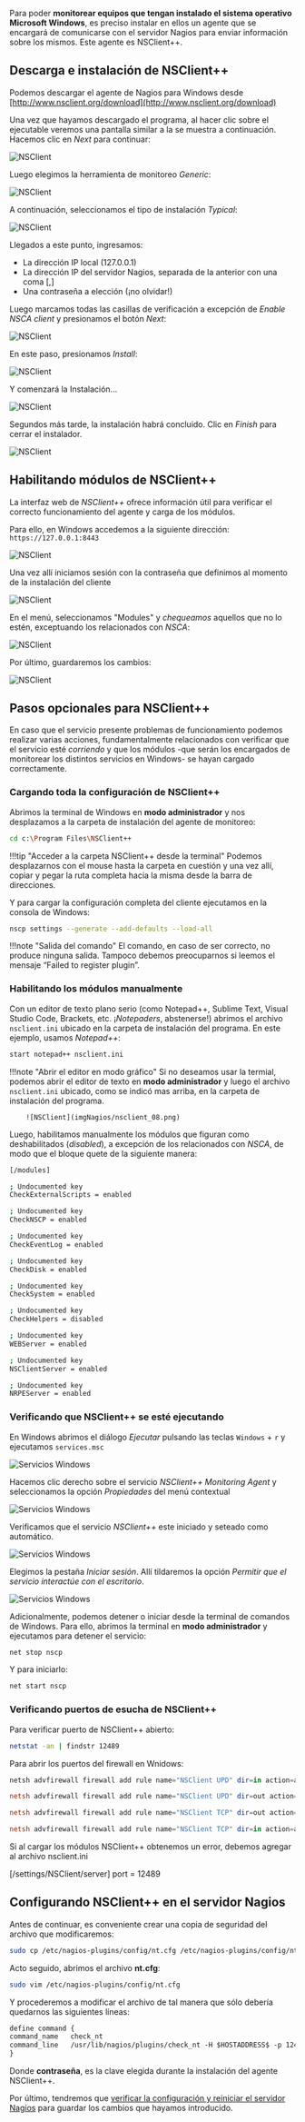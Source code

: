 
Para poder **monitorear equipos que tengan instalado el sistema operativo Microsoft Windows**, es preciso instalar en ellos un agente que se encargará de comunicarse con el servidor Nagios para enviar información sobre los mismos. Este agente es NSClient++.

## Descarga e instalación de NSClient++
Podemos descargar el agente de Nagios para Windows desde [http://www.nsclient.org/download](http://www.nsclient.org/download)

Una vez que hayamos descargado el programa, al hacer clic sobre el ejecutable veremos una pantalla similar a la se muestra a continuación. Hacemos clic en _Next_ para continuar:

![NSClient](imgNagios/nsclient_01.png)

Luego elegimos la herramienta de monitoreo _Generic_:

![NSClient](imgNagios/nsclient_02.png)

A continuación, seleccionamos el tipo de instalación _Typical_:

![NSClient](imgNagios/nsclient_03.png)

Llegados a este punto, ingresamos: 

* La dirección IP local (127.0.0.1)
* La dirección IP del servidor Nagios, separada de la anterior con una coma [,]
* Una contraseña a elección (¡no olvidar!)

Luego marcamos todas las casillas de verificación a excepción de _Enable NSCA client_ y presionamos el botón _Next_:

![NSClient](imgNagios/nsclient_04.png)

En este paso, presionamos _Install_:

![NSClient](imgNagios/nsclient_05.png)

Y comenzará la Instalación...

![NSClient](imgNagios/nsclient_06.png)

Segundos más tarde, la instalación habrá concluido. Clic en _Finish_ para cerrar el instalador.

![NSClient](imgNagios/nsclient_07.png)

## Habilitando módulos de NSClient++

La interfaz web de _NSClient++_ ofrece información útil para verificar el correcto funcionamiento del agente y carga de los módulos. 

Para ello, en Windows accedemos a la siguiente dirección: `https://127.0.0.1:8443`

![NSClient](imgNagios/nsclient_09.png)

Una vez allí iniciamos sesión con la contraseña que definimos al momento de la instalación del cliente

![NSClient](imgNagios/nsclient_10.png)

En el menú, seleccionamos "Modules" y _chequeamos_ aquellos que no lo estén, exceptuando los relacionados con _NSCA_: 

![NSClient](imgNagios/nsclient_11.png)

Por último, guardaremos los cambios: 

![NSClient](imgNagios/nsclient_12.png)



## Pasos opcionales para NSClient++  

En caso que el servicio presente problemas de funcionamiento podemos  realizar varias acciones, fundamentalmente relacionados con verificar que el servicio esté _corriendo_ y que los módulos -que serán los encargados de monitorear los distintos servicios en Windows- se hayan cargado correctamente.

### Cargando toda la configuración de NSClient++

Abrimos la terminal de Windows en **modo administrador** y nos desplazamos a la carpeta de instalación del agente de monitoreo: 

```bash
cd c:\Program Files\NSClient++
```

!!!tip "Acceder a la carpeta NSClient++ desde la terminal"
		Podemos desplazarnos con el mouse hasta la carpeta en cuestión y una vez allí, copiar y pegar la ruta completa hacia la misma desde la barra de direcciones. 

Y para cargar la configuración completa del cliente ejecutamos en la consola de Windows: 

```bash
nscp settings --generate --add-defaults --load-all
```

!!!note "Salida del comando"
		El comando, en caso de ser correcto, no produce ninguna salida. Tampoco debemos preocuparnos si leemos el mensaje “Failed to register plugin”. 

### Habilitando los módulos manualmente

Con un editor de texto plano serio (como Notepad++, Sublime Text, Visual Studio Code, Brackets, etc. ¡_Notepaders_, abstenerse!) abrimos el archivo `nsclient.ini` ubicado en la carpeta de instalación del programa. En este ejemplo, usamos _Notepad++_:

```bash
start notepad++ nsclient.ini
```

!!!note "Abrir el editor en modo gráfico"
		Si no deseamos usar la termial, podemos abrir el editor de texto en **modo administrador** y luego el archivo `nsclient.ini` ubicado, como se indicó mas arriba, en la carpeta de instalación del programa. 

		![NSClient](imgNagios/nsclient_08.png)

Luego, habilitamos manualmente los módulos que figuran como deshabilitados (_disabled_), a excepción de los relacionados con _NSCA_, de modo que el bloque quete de la siguiente manera: 


```bash
[/modules]

; Undocumented key
CheckExternalScripts = enabled

; Undocumented key
CheckNSCP = enabled

; Undocumented key
CheckEventLog = enabled

; Undocumented key
CheckDisk = enabled

; Undocumented key
CheckSystem = enabled

; Undocumented key
CheckHelpers = disabled

; Undocumented key
WEBServer = enabled

; Undocumented key
NSClientServer = enabled

; Undocumented key
NRPEServer = enabled

```


### Verificando que NSClient++ se esté ejecutando

En Windows abrimos el diálogo _Ejecutar_ pulsando las teclas `Windows` + `r` y ejecutamos `services.msc`

![Servicios Windows](imgNagios/services_01.png)

Hacemos clic derecho sobre el servicio _NSClient++ Monitoring Agent_ y seleccionamos la opción _Propiedades_ del menú contextual

![Servicios Windows](imgNagios/services_02.png)

Verificamos que el servicio _NSClient++_ este iniciado y seteado como automático.

![Servicios Windows](imgNagios/services_03.png)

Elegimos la pestaña _Iniciar sesión_. Allí tildaremos la opción _Permitir que el servicio interactúe con el escritorio_. 

![Servicios Windows](imgNagios/services_04.png)

Adicionalmente, podemos detener o iniciar desde la terminal de comandos de Windows. Para ello, abrimos la terminal en **modo administrador** y ejecutamos para detener el servicio: 

```bash
net stop nscp
```

Y para iniciarlo: 

```bash
net start nscp
```

### Verificando puertos de esucha de NSClient++

Para verificar puerto de NSClient++ abierto: 

```bash
netstat -an | findstr 12489
```

Para abrir los puertos del firewall en Wnidows:

```powershell
netsh advfirewall firewall add rule name="NSClient UPD" dir=in action=allow protocol=UDP localport=12489

netsh advfirewall firewall add rule name="NSClient UPD" dir=out action=allow protocol=UDP localport=12489

netsh advfirewall firewall add rule name="NSClient TCP" dir=out action=allow protocol=TCP localport=12489

netsh advfirewall firewall add rule name="NSClient TCP" dir=in action=allow protocol=TCP localport=12489
```

Si al cargar los módulos NSClient++ obtenemos un error, debemos agregar al archivo nsclient.ini

[/settings/NSClient/server]
port = 12489


## Configurando NSClient++ en el servidor Nagios

Antes de continuar, es conveniente crear una copia de seguridad del archivo que modificaremos: 

```bash
sudo cp /etc/nagios-plugins/config/nt.cfg /etc/nagios-plugins/config/nt.cfg.original
```

Acto seguido, abrimos el archivo **nt.cfg**:  

```bash
sudo vim /etc/nagios-plugins/config/nt.cfg
```

Y procederemos a modificar el archivo de tal manera que sólo debería quedarnos las siguientes líneas: 

```apache
define command {
command_name   check_nt
command_line   /usr/lib/nagios/plugins/check_nt -H $HOSTADDRESS$ -p 12489 -s contraseña -v $ARG1$ $ARG2$
}
```

Donde **contraseña**, es la clave elegida durante la instalación del agente NSClient++.

Por último, tendremos que [verificar la configuración y reiniciar el servidor Nagios](configuracion/#verificando-la-configuracion-y-reiniciando-nagios) para guardar los cambios que hayamos introducido.



